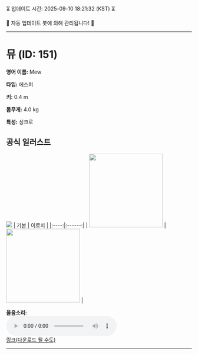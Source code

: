 
⏳ 업데이트 시간: 2025-09-10 18:21:32 (KST) ⏳

🤖 자동 업데이트 봇에 의해 관리됩니다! 🤖

---

# 뮤 (ID: 151)
**영어 이름:** Mew

**타입:** 에스퍼

**키:** 0.4 m

**몸무게:** 4.0 kg

**특성:** 싱크로

## 공식 일러스트
![](https://raw.githubusercontent.com/PokeAPI/sprites/master/sprites/pokemon/other/official-artwork/151.png)
| 기본 | 이로치 |
|:----:|:------:|
| <img src="http://play.pokemonshowdown.com/sprites/ani/mew.gif" width="200"> | <img src="http://play.pokemonshowdown.com/sprites/ani-shiny/mew.gif" width="200"> |

**울음소리:**<br><audio controls src="https://raw.githubusercontent.com/PokeAPI/cries/main/cries/pokemon/latest/151.ogg"></audio><br> [링크(다운로드 될 수도)](https://raw.githubusercontent.com/PokeAPI/cries/main/cries/pokemon/latest/151.ogg)


---
